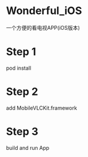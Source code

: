 # Wonderful_iOS
一个方便的看电视APP(iOS版本)
# Step 1
pod install
# Step 2
add MobileVLCKit.framework
# Step 3
build and run App

